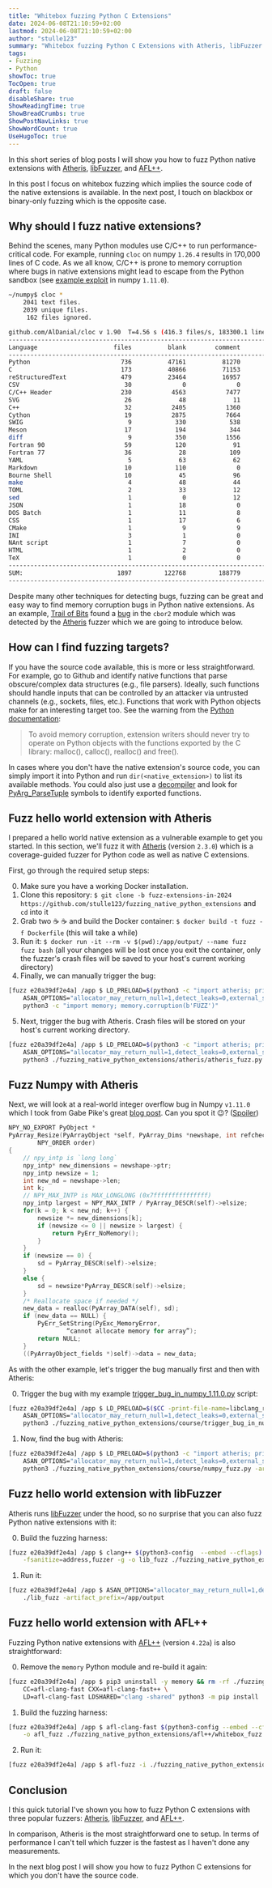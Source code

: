 ```yaml
---
title: "Whitebox fuzzing Python C Extensions"
date: 2024-06-08T21:10:59+02:00
lastmod: 2024-06-08T21:10:59+02:00
author: "stulle123"
summary: "Whitebox fuzzing Python C Extensions with Atheris, libFuzzer and AFL++."
tags: 
- Fuzzing
- Python
showToc: true
TocOpen: true
draft: false
disableShare: true
ShowReadingTime: true
ShowBreadCrumbs: true
ShowPostNavLinks: true
ShowWordCount: true
UseHugoToc: true
---
```


In this short series of blog posts I will show you how to fuzz Python native extensions with [Atheris](https://github.com/google/atheris), [libFuzzer](https://www.llvm.org/docs/LibFuzzer.html), and [AFL++](https://github.com/AFLplusplus/AFLplusplus).

In this post I focus on whitebox fuzzing which implies the source code of the native extensions is available. In the next post, I touch on blackbox or binary-only fuzzing which is the opposite case.

## Why should I fuzz native extensions?

Behind the scenes, many Python modules use C/C++ to run performance-critical code. For example, running `cloc` on numpy `1.26.4` results in 170,000 lines of C code. As we all know, C/C++ is prone to memory corruption where bugs in native extensions might lead to escape from the Python sandbox (see [example exploit](https://medium.com/hackernoon/python-sandbox-escape-via-a-memory-corruption-bug-19dde4d5fea5) in numpy `1.11.0`).

```bash
~/numpy$ cloc *
    2041 text files.
    2039 unique files.                                          
     162 files ignored.

github.com/AlDanial/cloc v 1.90  T=4.56 s (416.3 files/s, 183300.1 lines/s)
-------------------------------------------------------------------------------
Language                     files          blank        comment           code
-------------------------------------------------------------------------------
Python                         736          47161          81270         170695
C                              173          40866          71153         167309
reStructuredText               479          23464          16957          65645
CSV                             30              0              0          36702
C/C++ Header                   230           4563           7477          32005
SVG                             26             48             11          19314
C++                             32           2405           1360          16052
Cython                          19           2875           7664           5723
SWIG                             9            330            538           2573
Meson                           17            194            344           2458
diff                             9            350           1556           1817
Fortran 90                      59            120             91            953
Fortran 77                      36             28            109            537
YAML                             5             63             62            354
Markdown                        10            110              0            342
Bourne Shell                    10             45             96            311
make                             4             48             44            213
TOML                             2             33             12            173
sed                              1              0             12            139
JSON                             1             18              0             73
DOS Batch                        1             11              8             55
CSS                              1             17              6             51
CMake                            1              9              9             47
INI                              3              1              0             38
NAnt script                      1              7              0             31
HTML                             1              2              0             21
TeX                              1              0              0             20
-------------------------------------------------------------------------------
SUM:                          1897         122768         188779         523651
-------------------------------------------------------------------------------
```

Despite many other techniques for detecting bugs, fuzzing can be great and easy way to find memory corruption bugs in Python native extensions. As an example, [Trail of Bits](https://www.trailofbits.com/) found a [bug](https://github.com/agronholm/cbor2/issues/198#issuecomment-1869630196) in the `cbor2` module which was detected by the [Atheris](https://github.com/google/atheris) fuzzer which we are going to introduce below.

## How can I find fuzzing targets?

If you have the source code available, this is more or less straightforward. For example, go to Github and identify native functions that parse obscure/complex data structures (e.g., file parsers). Ideally, such functions should handle inputs that can be controlled by an attacker via untrusted channels (e.g., sockets, files, etc.). Functions that work with Python objects make for an interesting target too. See the warning from the [Python documentation](https://docs.python.org/3/c-api/memory.html):

> To avoid memory corruption, extension writers should never try to operate on Python objects with the functions exported by the C library: malloc(), calloc(), realloc() and free().

In cases where you don't have the native extension's source code, you can simply import it into Python and run `dir(<native_extension>)` to list its available methods. You could also just use a [decompiler](https://dogbolt.org/) and look for [PyArg_ParseTuple](https://docs.python.org/3/c-api/arg.html) symbols to identify exported functions.

## Fuzz hello world extension with Atheris

I prepared a hello world native extension as a vulnerable example to get you started. In this section, we'll fuzz it with [Atheris](https://github.com/google/atheris) (version `2.3.0`) which is a coverage-guided fuzzer for Python code as well as native C extensions.

First, go through the required setup steps:

0) Make sure you have a working Docker installation.
1) Clone this repository: `$ git clone -b fuzz-extensions-in-2024 https://github.com/stulle123/fuzzing_native_python_extensions` and `cd` into it
2) Grab two :coffee: :coffee: and build the Docker container: `$ docker build -t fuzz -f Dockerfile` (this will take a while)
3) Run it: `$ docker run -it --rm -v $(pwd):/app/output/ --name fuzz fuzz bash` (all your changes will be lost once you exit the container, only the fuzzer's crash files will be saved to your host's current working directory)
4) Finally, we can manually trigger the bug:

```bash
[fuzz e20a39df2e4a] /app $ LD_PRELOAD=$(python3 -c "import atheris; print(atheris.path())")/asan_with_fuzzer.so \
    ASAN_OPTIONS="allocator_may_return_null=1,detect_leaks=0,external_symbolizer_path=$CLANG_DIR/bin/llvm-symbolizer" \
    python3 -c "import memory; memory.corruption(b'FUZZ')"
```

5) Next, trigger the bug with Atheris. Crash files will be stored on your host's current working directory.

```bash
[fuzz e20a39df2e4a] /app $ LD_PRELOAD=$(python3 -c "import atheris; print(atheris.path())")/asan_with_fuzzer.so \
    ASAN_OPTIONS="allocator_may_return_null=1,detect_leaks=0,external_symbolizer_path=$CLANG_DIR/bin/llvm-symbolizer" \
    python3 ./fuzzing_native_python_extensions/atheris/atheris_fuzz.py -artifact_prefix=/app/output
```

## Fuzz Numpy with Atheris

Next, we will look at a real-world integer overflow bug in Numpy `v1.11.0` which I took from Gabe Pike's great [blog post](https://medium.com/hackernoon/python-sandbox-escape-via-a-memory-corruption-bug-19dde4d5fea5). Can you spot it :wink:? ([Spoiler](https://github.com/stulle123/fuzzing_native_python_extensions/blob/main/course/trigger_bug_in_numpy_1.11.0.py))

```c
NPY_NO_EXPORT PyObject *
PyArray_Resize(PyArrayObject *self, PyArray_Dims *newshape, int refcheck,
        NPY_ORDER order)
{
    // npy_intp is `long long`
    npy_intp* new_dimensions = newshape->ptr;
    npy_intp newsize = 1;
    int new_nd = newshape->len;
    int k;
    // NPY_MAX_INTP is MAX_LONGLONG (0x7fffffffffffffff)
    npy_intp largest = NPY_MAX_INTP / PyArray_DESCR(self)->elsize;
    for(k = 0; k < new_nd; k++) {
        newsize *= new_dimensions[k];
        if (newsize <= 0 || newsize > largest) {
            return PyErr_NoMemory();
        }
    }
    if (newsize == 0) {
        sd = PyArray_DESCR(self)->elsize;
    }
    else {
        sd = newsize*PyArray_DESCR(self)->elsize;
    }
    /* Reallocate space if needed */
    new_data = realloc(PyArray_DATA(self), sd);
    if (new_data == NULL) {
        PyErr_SetString(PyExc_MemoryError,
                “cannot allocate memory for array”);
        return NULL;
    }
    ((PyArrayObject_fields *)self)->data = new_data;
```

As with the other example, let's trigger the bug manually first and then with Atheris:

0) Trigger the bug with my example [trigger_bug_in_numpy_1.11.0.py](https://github.com/stulle123/fuzzing_native_python_extensions/blob/main/course/trigger_bug_in_numpy_1.11.0.py) script:

```bash
[fuzz e20a39df2e4a] /app $ LD_PRELOAD=$($CC -print-file-name=libclang_rt.ubsan_standalone-x86_64.so) \
    ASAN_OPTIONS="allocator_may_return_null=1,detect_leaks=0,external_symbolizer_path=$CLANG_DIR/bin/llvm-symbolizer" \
    python3 ./fuzzing_native_python_extensions/course/trigger_bug_in_numpy_1.11.0.py 
```

1) Now, find the bug with Atheris:

```bash
[fuzz e20a39df2e4a] /app $ LD_PRELOAD=$(python3 -c "import atheris; print(atheris.path())")/asan_with_fuzzer.so \
    ASAN_OPTIONS="allocator_may_return_null=1,detect_leaks=0,external_symbolizer_path=$CLANG_DIR/bin/llvm-symbolizer" \
    python3 ./fuzzing_native_python_extensions/course/numpy_fuzz.py -artifact_prefix=/app/output
```

## Fuzz hello world extension with libFuzzer

Atheris runs [libFuzzer](https://www.llvm.org/docs/LibFuzzer.html) under the hood, so no surprise that you can also fuzz Python native extensions with it:

0) Build the fuzzing harness:

```bash
[fuzz e20a39df2e4a] /app $ clang++ $(python3-config  --embed --cflags) $(python3-config --embed --ldflags) \
    -fsanitize=address,fuzzer -g -o lib_fuzz ./fuzzing_native_python_extensions/libfuzzer/lib_fuzz.c
```

1) Run it: 

```bash
[fuzz e20a39df2e4a] /app $ ASAN_OPTIONS="allocator_may_return_null=1,detect_leaks=0,external_symbolizer_path=$CLANG_DIR/bin/llvm-symbolizer" \
    ./lib_fuzz -artifact_prefix=/app/output
```

## Fuzz hello world extension with AFL++

Fuzzing Python native extensions with [AFL++](https://github.com/AFLplusplus/AFLplusplus) (version `4.22a`) is also straightforward:

0) Remove the `memory` Python module and re-build it again:

```bash
[fuzz e20a39df2e4a] /app $ pip3 uninstall -y memory && rm -rf ./fuzzing_native_python_extensions/build/ \
    CC=afl-clang-fast CXX=afl-clang-fast++ \
    LD=afl-clang-fast LDSHARED="clang -shared" python3 -m pip install ./fuzzing_native_python_extensions
```

1) Build the fuzzing harness:

```bash
[fuzz e20a39df2e4a] /app $ afl-clang-fast $(python3-config --embed --cflags) $(python3-config --embed --ldflags) \
    -o afl_fuzz ./fuzzing_native_python_extensions/afl++/whitebox_fuzz.c
```

2) Run it:

```bash
[fuzz e20a39df2e4a] /app $ afl-fuzz -i ./fuzzing_native_python_extensions/afl++/in -o /app/output -- ./afl_fuzz
```

## Conclusion

I this quick tutorial I've shown you how to fuzz Python C extensions with three popular fuzzers: [Atheris](https://github.com/google/atheris), [libFuzzer](https://www.llvm.org/docs/LibFuzzer.html), and [AFL++](https://github.com/AFLplusplus/AFLplusplus).

In comparison, Atheris is the most straightforward one to setup. In terms of performance I can't tell which fuzzer is the fastest as I haven't done any measurements.

In the next blog post I will show you how to fuzz Python C extensions for which you don't have the source code.